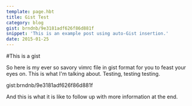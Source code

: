```yaml
---
template: page.hbt
title: Gist Test
category: blog
gist: brndnb/9e3181adf626f86d881f
snippet: 'This is an example post using auto-Gist insertion.'
date: 2015-01-25
---
```

#This is a gist

So here is my ever so savory vimrc file in gist format for you to feast your
eyes on. This is what I'm talking about. Testing, testing testing.

gist:brndnb/9e3181adf626f86d881f

And this is what it is like to follow up with more information at the end.
